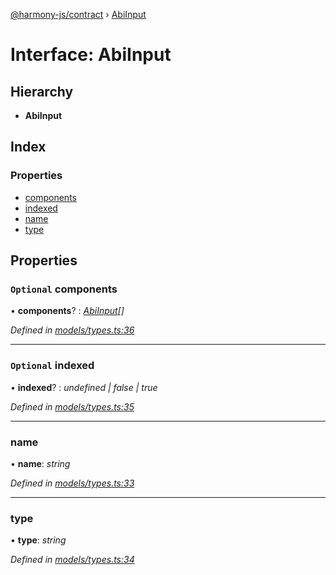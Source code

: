 [@harmony-js/contract](../globals.md) › [AbiInput](abiinput.md)

# Interface: AbiInput

## Hierarchy

* **AbiInput**

## Index

### Properties

* [components](abiinput.md#optional-components)
* [indexed](abiinput.md#optional-indexed)
* [name](abiinput.md#name)
* [type](abiinput.md#type)

## Properties

### `Optional` components

• **components**? : *[AbiInput](abiinput.md)[]*

*Defined in [models/types.ts:36](https://github.com/FireStack-Lab/Harmony-sdk-core/blob/1e63f5a/packages/harmony-contract/src/models/types.ts#L36)*

___

### `Optional` indexed

• **indexed**? : *undefined | false | true*

*Defined in [models/types.ts:35](https://github.com/FireStack-Lab/Harmony-sdk-core/blob/1e63f5a/packages/harmony-contract/src/models/types.ts#L35)*

___

###  name

• **name**: *string*

*Defined in [models/types.ts:33](https://github.com/FireStack-Lab/Harmony-sdk-core/blob/1e63f5a/packages/harmony-contract/src/models/types.ts#L33)*

___

###  type

• **type**: *string*

*Defined in [models/types.ts:34](https://github.com/FireStack-Lab/Harmony-sdk-core/blob/1e63f5a/packages/harmony-contract/src/models/types.ts#L34)*
